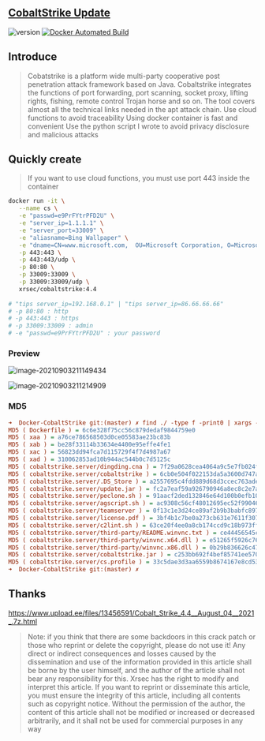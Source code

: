 ## [CobaltStrike Update](https://blog.zygd.site/CobaltStrike%20Update.html)
![version](https://img.shields.io/badge/Version-4.4-da282a) [![Docker Automated Build](https://img.shields.io/docker/automated/xrsec/cobaltstrike?label=Build&logo=docker&style=flat-square)](https://hub.docker.com/r/xrsec/cobaltstrike)

## Introduce

> Cobatstrike is a platform wide multi-party cooperative post penetration attack framework based on Java. Cobaltstrike integrates the functions of port forwarding, port scanning, socket proxy, lifting rights, fishing, remote control Trojan horse and so on. The tool covers almost all the technical links needed in the apt attack chain.
> Use cloud functions to avoid traceability
> Using docker container is fast and convenient
> Use the python script I wrote to avoid privacy disclosure and malicious attacks

## Quickly create

> If you want to use cloud functions, you must use port 443 inside the container

```bash
docker run -it \
   --name cs \
   -e "passwd=e9PrFYtrPFD2U" \
   -e "server_ip=1.1.1.1" \
   -e "server_port=33009" \
   -e "aliasname=Bing Wallpaper" \
   -e "dname=CN=www.microsoft.com,  OU=Microsoft Corporation, O=Microsoft Corporation, L=Redmond, S=WA, C=US" \
   -p 443:443 \
   -p 443:443/udp \
   -p 80:80 \
   -p 33009:33009 \
   -p 33009:33009/udp \
   xrsec/cobaltstrike:4.4
   
# "tips server_ip=192.168.0.1" | "tips server_ip=86.66.66.66"
# -p 80:80 : http
# -p 443:443 : https
# -p 33009:33009 : admin
# -e "passwd=e9PrFYtrPFD2U" : your password
```



### Preview

![image-20210903211149434](https://rmt.ladydaily.com/fetch/ZYGG/storage/20210903213218094679.png?w=1280&fmt=jpg)

![image-20210903211214909](https://rmt.ladydaily.com/fetch/ZYGG/storage/20210903213224154378.png?w=1280&fmt=jpg)

### MD5

```ini
➜  Docker-CobaltStrike git:(master) ✗ find ./ -type f -print0 | xargs -0 MD5
MD5 ( Dockerfile ) = 6c6e328f75cc56c879dedaf9844759e0
MD5 ( xaa ) = a76ce786568503d0ce05583ae23bc83b
MD5 ( xab ) = be28f33114b33634e4400e95effe4fe1
MD5 ( xac ) = 56823dd94fca7d115729f4f7d4987a67
MD5 ( xad ) = 310062853ad10b944ac544b0c7d5125c
MD5 ( cobaltstrike.server/dingding.cna ) = 7f29a0628cea4064a9c5e7fb024f961e
MD5 ( cobaltstrike.server/cobaltstrike ) = 6cb0e504f022153da5a3600d747ae50e
MD5 ( cobaltstrike.server/.DS_Store ) = a2557695c4fdd889d68d3ccec763aded
MD5 ( cobaltstrike.server/update.jar ) = fc2a7eaf59a926790946a8ec8c2e7a92
MD5 ( cobaltstrike.server/peclone.sh ) = 91aacf2ded132846e64d100b0efb1082
MD5 ( cobaltstrike.server/agscript.sh ) = ac9308c56cf48012695ec52f990462c6
MD5 ( cobaltstrike.server/teamserver ) = 0f13c1e3d24ce89af2b9b3babfc89756
MD5 ( cobaltstrike.server/license.pdf ) = 3bf4b1c7be0a273cb631e7611f3078d8
MD5 ( cobaltstrike.server/c2lint.sh ) = 63ce20f4ee0a8cb174ccd9c18b973ffa
MD5 ( cobaltstrike.server/third-party/README.winvnc.txt ) = ce44456545c3f6695f017eeca535bc0d
MD5 ( cobaltstrike.server/third-party/winvnc.x64.dll ) = e51265f5926c76fb23cd271a602201d2
MD5 ( cobaltstrike.server/third-party/winvnc.x86.dll ) = 0b29b836626c477639e23f59b18a4945
MD5 ( cobaltstrike.server/cobaltstrike.jar ) = c253bb692f4bef85741ee5709267dded
MD5 ( cobaltstrike.server/cs.profile ) = 33c5dae3d3aa6559b8674167e8cd538a
➜  Docker-CobaltStrike git:(master) ✗
```

## Thanks

https://www.upload.ee/files/13456591/Cobalt_Strike_4.4__August_04__2021_.7z.html

> Note: if you think that there are some backdoors in this crack patch or those who reprint or delete the copyright, please do not use it!
> Any direct or indirect consequences and losses caused by the dissemination and use of the information provided in this article shall be borne by the user himself, and the author of the article shall not bear any responsibility for this.
> Xrsec has the right to modify and interpret this article. If you want to reprint or disseminate this article, you must ensure the integrity of this article, including all contents such as copyright notice. Without the permission of the author, the content of this article shall not be modified or increased or decreased arbitrarily, and it shall not be used for commercial purposes in any way